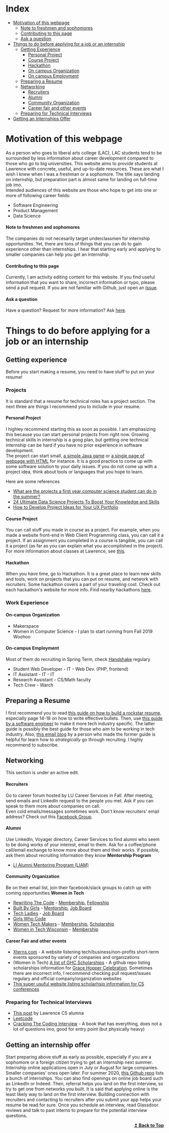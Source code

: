 # Index
* [Motivation of this webpage](#motivation-of-this-webpage)
    * [Note to freshmen and sophomores](#note-to-freshmen-and-sophomores)
    * [Contributing to this page](#contributing-to-this-page)
    * [Ask a question](#ask-a-question)
* [Things to do before applying for a job or an internship](#things-to-do-before-applying-for-a-job-or-an-internship)
    * [Getting Experience](#getting-experience)
        * [Personal Project](#personal-project)
        * [Course Project](#course-project)
        * [Hackathon](#hackathon)
        * [On campus Organization](#on-campus-organization)
        * [On campus Employment](#on-campus-employment)
    * [Preparing a Resume](#preparing-a-resume)
    * [Networking](#networking)
        * [Recruiters](#recruiters)
        * [Alumni](#alumni)
        * [Community Organization](#community-organization)
        * [Career fair and other events](#career-fair-and-other-events)
    * [Preparing for Technical Interviews](#preparing-for-technical-interviews)
* [Getting an Internships Offer](#getting-an-internship-offer)

# Motivation of this webpage
As a person who goes to liberal arts college (LAC), LAC students tend to be surrounded by less information about career development compared to those who go to big universities. 
This website aims to provide students at Lawrence with concrete, useful, and up-to-date resources. These are what I wish I knew when I was a freshman or a sophomore. The title says landing on internship, but preparation part is almost same for landing on full-time job imo. <br/>
Intended audiences of this website are those who hope to get into one or more of following career fields:
 * Software Engineering
 * Product Management
 * Data Science 

#### Note to freshmen and sophomores
The companies do not necesarily target underclassmen for internship opportunities. Yet, there are tons of things that you can do to gain experience other than internships. I hear that starting early and applying to smaller companies can help you get an internship.

#### Contributing to this page
Currently, I am activity editing content for this website. If you find useful information that you want to share, incorrect information or typo, please send a pull request. If you are not familiar with Github, just open an [Issue](https://github.com/hikarimn/lu_ComputerScience/issues).

#### Ask a question
Have a question? Request for more information? Ask [here](https://github.com/hikarimn/lu_ComputerScience/issues).

# Things to do before applying for a job or an internship
## Getting experience
Before you start making a resume, you need to have stuff to put on your resume!

### Projects
It is standard that a resume for technical roles has a project section. The next three are things I recommend you to include in your resume.

#### Personal Project
I highley recommend starting this as soon as possible. I am emphasizing this because you can start personal projects from right now. Growing technical skills in internship is a goog plan, but gettting one technical internship can be hard if you have no prior experience in software development.   <br/>
The project can start small, [a simple Java game](http://zetcode.com/tutorials/javagamestutorial/) or [a single page of webpage with HTML](https://coder-coder.com/how-to-make-simple-website-html/) for instance. It is a good practice to come up with some software solution to your daily issues. If you do not come up with a project idea, think about tools or languages that you hope to learn. <br/> 

Here are some references 
* [What are the projects a first year computer science student can do in the summer?](https://www.quora.com/What-are-the-projects-a-first-year-computer-science-student-can-do-in-the-summer)
* [24 Ultimate Data Science Projects To Boost Your Knowledge and Skills](https://www.analyticsvidhya.com/blog/2018/05/24-ultimate-data-science-projects-to-boost-your-knowledge-and-skills/)
* [How to Develop Project Ideas for Your UX Portfolio](https://uxmastery.com/how-to-develop-project-ideas-for-your-ux-portfolio/)


#### Course Project
You can call stuff you made in course as a project. For example, when you made a website front-end in Web Client Programming class, you can call it a project. If an assignment you completed in a course is tangible, you can call it a project (as far as you can explain what you accomplished in the project). For more information about classes at Lawrence, see [this](https://github.com/hikarimn/lu_cs/blob/master/courses.md).

#### Hackathon
When you have time, go to Hackathon. It is a great place to learn new skills and tools, work on projects that you can put on resume, and network with recruiters. Some hackathon covers a part of your traveling cost. Check out each hackathon's website for more info. Find nearby hackathons [here](https://mlh.io/seasons/na-2019/events).


### Work Experience
#### On-campus Organization
* Makerspace
* Women in Computer Science - I plan to start running from Fall 2019 Woohoo

#### On-campus Employment
 Most of them do recruiting in Spring Term, check [Handshake](https://lawrence.joinhandshake.com) regulary

 * Student Web Developer - IT - Web Dev. (PHP, frontend)
 * IT Assistant - IT - IT
 * Research Assistant - CS/Math faculty
 * Tech Crew - Warch

## Preparing a Resume
I first recommend you to read [this guide on how to build a rockstar resume](How_to_Write_a_Rockstar_Resume_2_by_22_Guide.pdf), especially page 14-18 on how to write effective bullets. Then, use [this guide by a software engineer](Resume_tips.pdf
) to make it more tech industry specific. The latter guide is possibly the best guide for those who aim to be working in tech industry. Also, [this email blog](https://2by22.blog) by a person who made the former guide is helpful for learn how to _strategically_ go through recruiting. I highly recommend to subscribe.

## Networking
This section is under an active edit.
#### Recruiters 
Go to career forum hosted by LU Career Services in Fall. After meeting, send emails and LinkedIn request to the people you met. Ask if you can speak to them more about companies on call. <br/>
Even cold emails/messages sometimes work. Don't know recruiters' email address? Check out this [Facebook Group](https://www.facebook.com/groups/2054888934622756/).
#### Alumni 
Use LinkedIn, Voyager directory, Career Services to find alumni who seem to be doing works of your interest, email to them. Ask for a coffee/phone call/email exchange to know more about them and their works. If possible, ask them about recruiting information they know
__Mentorship Program__
* [LI Alumni Mentoring Program (LIAM)](https://www.lawrence.edu/students/international/current/li-alumni-mentoring-program-liam-)
#### Community Organization
Be on their email list, join their facebook/slack groups to catch up with coming opportunities
__Women in Tech__ 
* [Rewriting The Code](https://rewritingthecode.org) - [Membership](https://rewritingthecode.org/membership/), [Fellowship](https://rewritingthecode.org/fellowship/)
* [Built By Girls](https://www.builtbygirls.com) - [Mentorship](https://www.builtbygirls.com/about-wave), [Job Board](https://jobs.builtbygirls.com)
* [Tech Ladies](https://www.hiretechladies.com) - [Job Board](https://www.hiretechladies.com/jobs)
* [Girls Who Code](https://girlswhocode.com)
* [Women Tech Makers](https://www.womentechmakers.com) - [Membership](https://www.womentechmakers.com/membership), [Scholarship](https://www.womentechmakers.com/scholars)
* [Women in Tech Wisconsin](https://www.witwisconsin.com) - [Membership](https://www.witwisconsin.com/Membership)

#### Career Fair and other events
* [Xterns.com](https://www.xterns.com) - A website listening tech/business/non-profits short-term events sponsored by variety of companies and organizations
* (Women in Tech) [A list of GHC Scholarships](https://github.com/Ladies-Storm-Hackathons/GHC-Scholarships) - A github repo listing scholarships information for [Grace Hopper Celebration](https://ghc.anitab.org). Sometimes there are incorrect info, I recommend checking pull request/issues regulary and official company/organization websites
* [This super usuful website listing scholarhsip information for CS conferences](https://techlovers2020.github.io/Opportunities/)

### Preparing for Technical Interviews
* [This post](https://medium.com/@sophia.onion/software-engineer-job-search-resources-94206f03affb) by Lawrence CS alumna 
* [Leetcode](https://leetcode.com)
* [Cracking The Coding Interview](https://www.amazon.com/Cracking-Coding-Interview-Programming-Questions/dp/0984782850) - A book that has everything, does not a lot of questions imo, good for entry point (but physically heavy)

## Getting an internship offer 
Start preparing above stuff as early as possible, especially if you are a sophomore or a foreign citizen trying to get an internship next summer. Internship online applications open in July or August for large companies. Smaller companies' ones open later. For summer 2020, [this Github repo](https://github.com/elaine-zheng/summer2020internships/blob/master/README.md) lists a bunch of internships. You can also find openings on online job board such as LinkedIn or Indeed. Then, referral helps you land on the first interview, so try to get one from networks you built. It is said that applying online is the least likely way to land on the first interview. Building connection with recruiters and contacting to recruiters after you submit your app helps your resume be read for sure. 
Once you schedule an interview, read Glassdoor reviews and talk to past interns to prepare for the potential interview questions. 

<div align="right">
    <b><a href="#index">↥ Back to Top</a></b>
</div>
